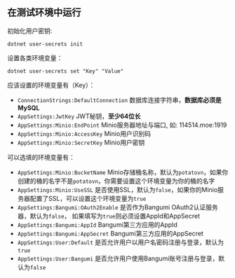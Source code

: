 ## 在测试环境中运行
初始化用户密钥:
```shell
dotnet user-secrets init
```
设置各类环境变量：
```shell
dotnet user-secrets set "Key" "Value"
```
应该设置的环境变量有（Key）：
* `ConnectionStrings:DefaultConnection` 数据库连接字符串，**数据库必须是MySQL**
* `AppSettings:JwtKey` JWT秘钥，**至少64位长**
* `AppSettings:Minio:EndPoint` Minio服务器地址与端口, 如: 114514.moe:1919
* `AppSettings:Minio:AccessKey` Minio用户识别码
* `AppSettings:Minio:SecretKey` Minio用户密钥

可以选填的环境变量有：
* `AppSettings:Minio:BucketName` Minio存储桶名称，默认为`potatovn`，如果你创建的桶的名字不是`potatovn`，你需要设置这个环境变量为你的桶的名字
* `AppSettings:Minio:UseSSL` 是否使用SSL，默认为`false`，如果你的Minio服务器配置了SSL，可以设置这个环境变量为`true`
* `AppSettings:Bangumi:OAuth2Enable` 是否作为Bangumi OAuth2认证服务器，默认为`false`，
如果填写为`true`则必须设置AppId和AppSecret
* `AppSettings:Bangumi:AppId` Bangumi第三方应用的AppId
* `AppSettings:Bangumi:AppSecret` Bangumi第三方应用的AppSecret
* `AppSettings:User:Default` 是否允许用户以用户名密码注册与登录，默认为`true`
* `AppSettings:User:Bangumi` 是否允许用户使用Bangumi账号注册与登录，默认为`false`